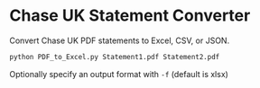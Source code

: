 # Chase UK Statement Converter

Convert Chase UK PDF statements to Excel, CSV, or JSON.

```bash
python PDF_to_Excel.py Statement1.pdf Statement2.pdf
```

Optionally specify an output format with `-f` (default is xlsx)

